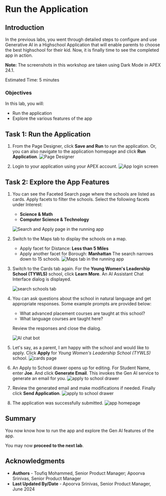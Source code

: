 # Run the Application

## Introduction

In the previous labs, you went through detailed steps to configure and use Generative AI in a Highschool Application that will enable parents to choose the best highschool for their kid. Now, it is finally time to see the completed app in action.

**Note:** The screenshots in this workshop are taken using Dark Mode in APEX 24.1.

Estimated Time: 5 minutes

<!-- Watch the video below for a quick walk-through of the lab.
[Create an APEX App](videohub:1_a6bi2e62) -->

### Objectives

In this lab, you will:
- Run the application
- Explore the various features of the app

## Task 1: Run the Application

1. From the Page Designer, click **Save and Run** to run the application. Or, you can also navigate to the application homepage and click **Run Application**.
    ![Page Designer](images/save-and-run.png ' ')

2. Login to your application using your APEX account.
    ![App login screen](images/login.png ' ')

## Task 2: Explore the App Features
1. You can see the Faceted Search page where the schools are listed as cards. Apply facets to filter the schools. Select the following facets under Interest:
    - **Science & Math**
    - **Computer Science & Technology**

    ![Search and Apply page in the running app](images/apply-facet.png ' ')

2. Switch to the Maps tab to display the schools on a map. 
    - Apply facet for Distance: **Less than 5 Miles**
    - Apply another facet for Borough: **Manhattan**
    The search narrows down to 15 schools.
    ![Maps tab in the running app](images/map.png ' ')

3. Switch to the Cards tab again. For the **Young Women's Leadership School (TYWLS)** school, click **Learn More**. An AI Assistant Chat Interface dialog is displayed.

    ![search schools tab](images/learn-more.png ' ')

4. You can ask questions about the school in natural language and get appropriate responses. Some example prompts are provided below:
    - What advanced placement courses are taught at this school? 
    - What language courses are taught here?

    Review the responses and close the dialog.

    ![AI chat bot](images/chat.png ' ')
    

5. Let's say, as a parent, I am happy with the school and would like to apply. Click **Apply** for *Young Women's Leadership School (TYWLS)* school.
    ![cards page](images/apply.png ' ')

6. An Apply to School drawer opens up for editing. For Student Name, enter **Joe**. And click **Generate Email**. This invokes the Gen AI service to generate an email for you.
    ![apply to school drawer](images/student-name.png ' ')



7. Review the generated email and make modifications if needed. Finally click **Send Application**.
    ![apply to school drawer](images/generate-letter.png ' ')
    
8. The application was successfully submitted.
    ![app homepage](images/apply-sent.png ' ')


## Summary

You now know how to run the app and explore the Gen AI features of the app. 

You may now **proceed to the next lab**.   

## Acknowledgments

 - **Authors** - Toufiq Mohammed, Senior Product Manager; Apoorva Srinivas, Senior Product Manager
 - **Last Updated By/Date** - Apoorva Srinivas, Senior Product Manager, June 2024





